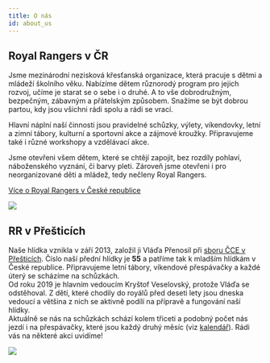 ```yaml
---
title: O nás
id: about_us
---
```

## Royal Rangers v ČR

Jsme mezinárodní nezisková křesťanská organizace, která pracuje s dětmi a mládeží školního věku. Nabízíme dětem různorodý program pro jejich rozvoj, učíme je starat se o sebe i o druhé. A to vše dobrodružným, bezpečným, zábavným a přátelským způsobem. Snažíme se být dobrou partou, kdy jsou všichni rádi spolu a rádi se vrací.  
  
Hlavní náplní naší činnosti jsou pravidelné schůzky, výlety, víkendovky, letní a zimní tábory, kulturní a sportovní akce a zájmové kroužky. Připravujeme také i různé workshopy a vzdělávací akce.  
  
Jsme otevřeni všem dětem, které se chtějí zapojit, bez rozdíly pohlaví, náboženského vyznání, či barvy pleti. Zároveň jsme otevřeni i pro neorganizované děti a mládež, tedy nečleny Royal Rangers.

[Více o Royal Rangers v České republice](https://royalrangers.cz/)

![](https://prestice.royalrangers.cz/wp-content/uploads/royal-rangers-logo-male.png)

## RR v Přešticích

Naše hlídka vznikla v září 2013, založil ji Vláďa Přenosil při [sboru ČCE v Přešticích](https://prestice.evangnet.cz/). Číslo naší přední hlídky je **55** a patříme tak k mladším hlídkám v České republice. Připravujeme letní tábory, víkendové přespávačky a každé úterý se scházíme na schůzkách.  
Od roku 2019 je hlavním vedoucím Kryštof Veselovský, protože Vláďa se odstěhoval. Z dětí, které chodily do royálů před deseti lety jsou dneska vedoucí a většina z nich se aktivně podílí na přípravě a fungování naší hlídky.  
Aktuálně se nás na schůzkách schází kolem třiceti a podobný počet nás jezdí i na přespávačky, které jsou každý druhý měsíc (viz [kalendář](/page/kalendar)). Rádi vás na některé akci uvidíme!

![](https://prestice.royalrangers.cz/wp-content/uploads/DSCF5986_Original-768x528.jpeg)


